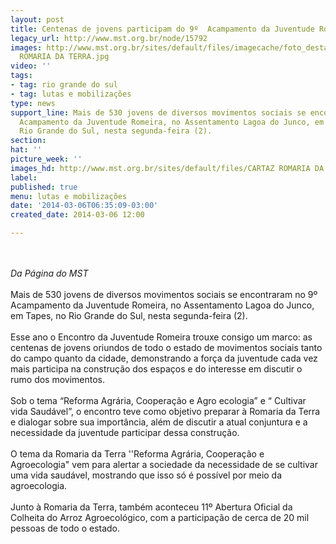 ```yaml
---
layout: post
title: Centenas de jovens participam do 9º  Acampamento da Juventude Romeira
legacy_url: http://www.mst.org.br/node/15792
images: http://www.mst.org.br/sites/default/files/imagecache/foto_destaque/CARTAZ
  ROMARIA DA TERRA.jpg
video: ''
tags:
- tag: rio grande do sul
- tag: lutas e mobilizações
type: news
support_line: Mais de 530 jovens de diversos movimentos sociais se encontraram no  9º&nbsp;
  Acampamento da Juventude Romeira, no Assentamento Lagoa do Junco, em  Tapes, no
  Rio Grande do Sul, nesta segunda-feira (2).
section: 
hat: ''
picture_week: ''
images_hd: http://www.mst.org.br/sites/default/files/CARTAZ ROMARIA DA TERRA.jpg
label: 
published: true
menu: lutas e mobilizações
date: '2014-03-06T06:35:09-03:00'
created_date: 2014-03-06 12:00

---
```

<p><br><em><br>Da Página do&nbsp;MST</em><br><br>Mais de 530 jovens de diversos movimentos sociais se encontraram no 9º&nbsp; Acampamento da Juventude Romeira, no Assentamento Lagoa do Junco, em Tapes, no Rio Grande do Sul, nesta segunda-feira (2).<br><br>Esse ano o Encontro da Juventude Romeira trouxe consigo um marco: as centenas de jovens oriundos de todo o estado de movimentos sociais tanto do campo quanto da cidade, demonstrando a força da juventude cada vez mais participa na construção dos espaços e do interesse em discutir o rumo dos movimentos.<br><br>Sob o tema “Reforma Agrária, Cooperação e Agro ecologia” e “ Cultivar vida Saudável”, o encontro teve como objetivo preparar à Romaria da Terra e dialogar sobre sua importância, além de discutir a atual conjuntura e a necessidade da juventude participar dessa construção. <br><br>O tema da Romaria da Terra ''Reforma Agrária, Cooperação e Agroecologia" vem para alertar a sociedade da necessidade de se cultivar uma vida saudável, mostrando que isso só é possível por meio da agroecologia.<br><br>Junto à Romaria da Terra, também aconteceu 11º Abertura Oficial da Colheita do Arroz Agroecológico, com a participação de cerca de 20 mil pessoas de todo o estado.</p><p>&nbsp;</p><p><br>&nbsp;</p>
